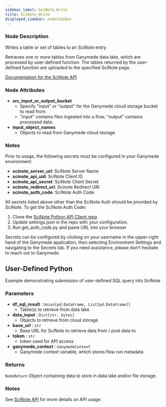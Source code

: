 ```yaml
---
sidebar_label: SciNote_Write
title: SciNote_Write
displayed_sidebar: nodeSidebar
---
```


### Node Description
Writes a table or set of tables to an SciNote entry.

Retrieves one or more tables from Ganymede data lake, which are processed by user-defined
function.  The tables returned by the user-defined function are uploaded to
the specified SciNote page.

[Documentation for the SciNote API](https://scinote-eln.github.io/scinote-api-v1-docs/)


### Node Attributes
- **src_input_or_output_bucket**
  - Specify "input" or "output" for the Ganymede cloud storage bucket to read from.
  - "input" contains files ingested into a flow; "output" contains processed data.
- **input_object_names**
  - Objects to read from Ganymede cloud storage


### Notes
Prior to usage, the following secrets must be configured in your Ganymede environment:
- **scinote_server_url**: SciNote Server Name
- **scinote_api_uid**: SciNote Client ID
- **scinote_api_secret**: SciNote Client Secret
- **scinote_redirect_uri**: Scinote Redirect URI
- **scinote_auth_code**: SciNote Auth Code

All secrets listed above other than the SciNote Auth should be provided by SciNote.
To get the SciNote Auth Code:
1. Clone the [SciNote Python API Client repo](https://github.com/scinote-eln/scinote-python-api-client-example)
2. Update settings.json in the repo with your configuration.
3. Run get_auth_code.py and paste URL into your browser

Secrets can be configured by clicking on your username in the upper-right hand of the Ganymede
application, then selecting Environment Settings and navigating to the Secrets tab. If you need
assistance, please don't hesitate to reach out to Ganymede.
## User-Defined Python
Example demonstrating submission of user-defined SQL query into SciNote


### Parameters
- **df_sql_result** : `Union[pd.DataFrame, List[pd.DataFrame]]`
    - Table(s) to retrieve from data lake
- **data_input** : `Dict[str, bytes]`
    - Objects to retrieve from cloud storage
- **base_url** : `str`
    - Base URL for SciNote to retrieve data from / post data to
- **token** : `str`
    - token used for API access
- **ganymede_context** : `GanymedeContext`
    - Ganymede context variable, which stores flow run metadata


### Returns
`NodeReturn`
  Object containing data to store in data lake and/or file storage.


### Notes
See [SciNote API](https://scinote-eln.github.io/scinote-api-v1-docs/) for more details on API usage.